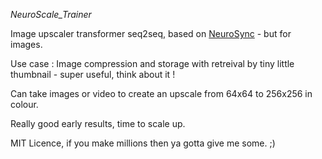 *NeuroScale_Trainer*

Image upscaler transformer seq2seq, based on [NeuroSync](https://github.com/AnimaVR/NeuroSync_Trainer_Lite) - but for images.

Use case : Image compression and storage with retreival by tiny little thumbnail - super useful, think about it !

Can take images or video to create an upscale from 64x64 to 256x256 in colour.

Really good early results, time to scale up.

MIT Licence, if you make millions then ya gotta give me some. ;)
